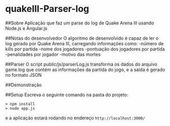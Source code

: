 quakeIII-Parser-log
=============================
##Sobre
Aplicação que faz um parse do log de Quake Arena III usando Node.js e Angular.js

##Notas do desenvolvedor
O algoritmo de desenvolvido é capaz de ler o log gerado por Quake Arena III, carregando informações como: 
-número de kills por partida 
-nome dos jogadores 
-pontuação dos jogadores por partida 
-penalidades por jogador 
-motivo das mortes

##Parser
O script public/js/parserLog.js transforma os dados do arquivo game.log que contém as informações da partida do jogo, e a saída é gerado no formato JSON

##Demonstração

##Setup
Escreva o seguinte comando na pasta do projeto: 
```
> npm install
> node app.js
```
e a aplicação estará rodando no endereço ``http://localhost:3000/``

